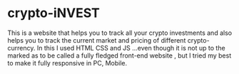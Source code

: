 # crypto-iNVEST
This is a website that helps you to track all your crypto investments and also helps you to track the current market and pricing of different crypto-currency. In this I used HTML CSS and JS ...even though it is not up to the marked as to be called a fully fledged front-end website , but I tried my best to make it fully responsive in PC, Mobile. 
